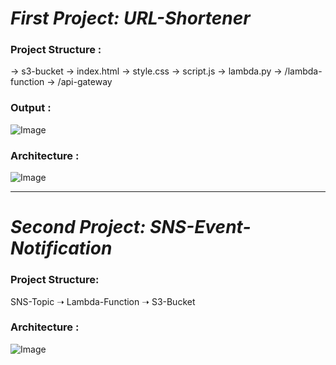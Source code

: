 # *First Project: URL-Shortener*

### Project Structure :
 → s3-bucket  → index.html  → style.css  → script.js  → lambda.py  → /lambda-function  → /api-gateway  

### Output :
![Image](https://github.com/user-attachments/assets/bd45a6ae-d998-4b51-9702-7f6f852b64dc)
### Architecture :
![Image](https://github.com/user-attachments/assets/befa34e5-606d-4de8-8892-25386d8f3075)

_________________________________________________________________________________________________

# *Second Project: SNS-Event-Notification*

### Project Structure:
SNS-Topic ➝ Lambda-Function ➝ S3-Bucket


### Architecture :
![Image](https://github.com/user-attachments/assets/887a9690-f7cb-4ed2-aa2c-fe2bb84c9743)


